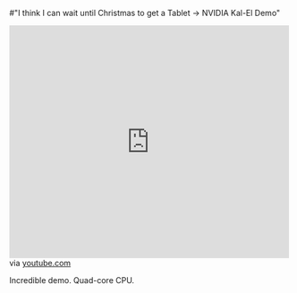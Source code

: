 #"I think I can wait until Christmas to get a Tablet -> NVIDIA Kal-El Demo"


 <div class="posterous_bookmarklet_entry">
 <iframe allowfullscreen="true" src="http://www.youtube.com/embed/eBvaDtshLY8" frameborder="0" height="417" width="500"></iframe>

<div class="posterous_quote_citation">via <a href="http://www.youtube.com/watch?v=eBvaDtshLY8&amp;feature=player_embedded">youtube.com</a></div>
 <p>Incredible demo. Quad-core CPU.</p></div>
 